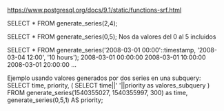 https://www.postgresql.org/docs/9.1/static/functions-srf.html

SELECT * FROM generate_series(2,4);

SELECT * FROM generate_series(0,5);
Nos da valores del 0 al 5 incluidos


SELECT * FROM generate_series('2008-03-01 00:00'::timestamp, '2008-03-04 12:00', '10 hours');
 2008-03-01 00:00:00
 2008-03-01 10:00:00
 2008-03-01 20:00:00
 ...



Ejemplo usando valores generados por dos series en una subquery:
SELECT time, priority,
  (
    SELECT time||' '||priority as valores_subquery
  )
FROM
  generate_series(1540355027, 1540355997, 300) as time,
  generate_series(0,5,1) AS priority;
